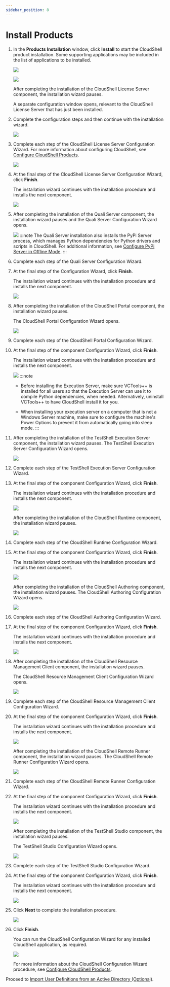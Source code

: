 ```yaml
---
sidebar_position: 8
---
```


# Install Products

1. In the **Products Installation** window, click **Install** to start the CloudShell product installation. Some supporting applications may be included in the list of applications to be installed.
    
    ![](/Images/IG2/Check-for-CloudShell-required_11.png)
    
    ![](/Images/IG2/Check-for-CloudShell-required_12.png)
    
    After completing the installation of the CloudShell License Server component, the installation wizard pauses.
    
    A separate configuration window opens, relevant to the CloudShell License Server that has just been installed.
    
2. Complete the configuration steps and then continue with the installation wizard.
    
    ![](/Images/IG2/Check-for-CloudShell-required_13.png)
    
3. Complete each step of the CloudShell License Server Configuration Wizard. For more information about configuring CloudShell, see [Configure CloudShell Products](../../../../install-configure/cloudshell-suite/configure-products).
    
    ![](/Images/IG2/Check-for-CloudShell-required_14.png)
    
4. At the final step of the CloudShell License Server Configuration Wizard, click **Finish**.
    
    The installation wizard continues with the installation procedure and installs the next component.
    
    ![](/Images/IG2/Check-for-CloudShell-required_15.png)
    
5. After completing the installation of the Quali Server component, the installation wizard pauses and the Quali Server Configuration Wizard opens.
    
    ![](/Images/IG2/Check-for-CloudShell-required_16.png)
    :::note
    The Quali Server installation also installs the PyPi Server process, which manages Python dependencies for Python drivers and scripts in CloudShell. For additional information, see [Configure PyPi Server in Offline Mode](../../configure-products/config-pypi-server-in-offline-mode.md).
    :::
6. Complete each step of the Quali Server Configuration Wizard.
7. At the final step of the Configuration Wizard, click **Finish**.
    
    The installation wizard continues with the installation procedure and installs the next component.
    
    ![](/Images/IG2/Check-for-CloudShell-required_17.png)
    
8. After completing the installation of the CloudShell Portal component, the installation wizard pauses.
    
    The CloudShell Portal Configuration Wizard opens.
    
    ![](/Images/IG2/Check-for-CloudShell-required_18.png)
    
9. Complete each step of the CloudShell Portal Configuration Wizard.
10. At the final step of the component Configuration Wizard, click **Finish**.
    
    The installation wizard continues with the installation procedure and installs the next component.
    
    ![](/Images/IG2/Check-for-CloudShell-required_19.png)
    :::note
    - Before installing the Execution Server, make sure VCTools++ is installed for all users so that the Execution Server can use it to compile Python dependencies, when needed. Alternatively, uninstall VCTools++ to have CloudShell install it for you.
    
    - When installing your execution server on a computer that is not a Windows Server machine, make sure to configure the machine's Power Options to prevent it from automatically going into sleep mode.
    :::
11. After completing the installation of the TestShell Execution Server component, the installation wizard pauses. The TestShell Execution Server Configuration Wizard opens.
    
    ![](/Images/IG2/Check-for-CloudShell-required_20.png)
    
12. Complete each step of the TestShell Execution Server Configuration Wizard.
13. At the final step of the component Configuration Wizard, click **Finish**.
    
    The installation wizard continues with the installation procedure and installs the next component.
    
    ![](/Images/IG2/Check-for-CloudShell-required_21.png)
    
    After completing the installation of the CloudShell Runtime component, the installation wizard pauses.
    
    ![](/Images/IG2/Check-for-CloudShell-required_22.png)
    
14. Complete each step of the CloudShell Runtime Configuration Wizard.
15. At the final step of the component Configuration Wizard, click **Finish**.
    
    The installation wizard continues with the installation procedure and installs the next component.
    
    ![](/Images/IG2/Check-for-CloudShell-required_23.png)
    
    After completing the installation of the CloudShell Authoring component, the installation wizard pauses. The CloudShell Authoring Configuration Wizard opens.
    
    ![](/Images/IG2/Check-for-CloudShell-required_24.png)
    
16. Complete each step of the CloudShell Authoring Configuration Wizard.
17. At the final step of the component Configuration Wizard, click **Finish**.
    
    The installation wizard continues with the installation procedure and installs the next component.
    
    ![](/Images/IG2/Check-for-CloudShell-required_25.png)
    
18. After completing the installation of the CloudShell Resource Management Client component, the installation wizard pauses.
    
    The CloudShell Resource Management Client Configuration Wizard opens.
    
    ![](/Images/IG2/Check-for-CloudShell-required_26.png)
    
19. Complete each step of the CloudShell Resource Management Client Configuration Wizard.
20. At the final step of the component Configuration Wizard, click **Finish**.
    
    The installation wizard continues with the installation procedure and installs the next component.
    
    ![](/Images/IG2/Check-for-CloudShell-required_27.png)
    
    After completing the installation of the CloudShell Remote Runner component, the installation wizard pauses. The CloudShell Remote Runner Configuration Wizard opens.
    
    ![](/Images/IG2/Check-for-CloudShell-required_28.png)
    
21. Complete each step of the CloudShell Remote Runner Configuration Wizard.
22. At the final step of the component Configuration Wizard, click **Finish**.
    
    The installation wizard continues with the installation procedure and installs the next component.
    
    ![](/Images/IG2/Check-for-CloudShell-required_28.png)
    
    After completing the installation of the TestShell Studio component, the installation wizard pauses.
    
    The TestShell Studio Configuration Wizard opens.
    
    ![](/Images/IG2/Check-for-CloudShell-required_29.png)
    
23. Complete each step of the TestShell Studio Configuration Wizard.
24. At the final step of the component Configuration Wizard, click **Finish**.
    
    The installation wizard continues with the installation procedure and installs the next component.
    
    ![](/Images/IG2/Check-for-CloudShell-required_30.png)
    
25. Click **Next** to complete the installation procedure.
    
    ![](/Images/IG2/Check-for-CloudShell-required_31.png)
    
26. Click **Finish**.
    
    You can run the CloudShell Configuration Wizard for any installed CloudShell application, as required.
    
    ![](/Images/IG2/Check-for-CloudShell-required_32.png)
    
    For more information about the CloudShell Configuration Wizard procedure, see [Configure CloudShell Products](../../../../install-configure/cloudshell-suite/configure-products).
    

Proceed to [Import User Definitions from an Active Directory (Optional)](./import-users-from-ad.md).